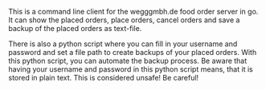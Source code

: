 This is a command line client for the wegggmbh.de food order server in go. It can show the placed orders, place orders, cancel orders and save a backup of the placed orders as text-file.

There is also a python script where you can fill in your username and password and set a file path to create backups of your placed orders. With this python script, you can automate the backup process.
Be aware that having your username and password in this python script means, that it is stored in plain text. This is considered unsafe! Be careful!
